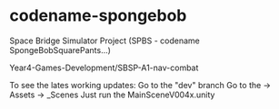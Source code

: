 # codename-spongebob
Space Bridge Simulator Project (SPBS - codename SpongeBobSquarePants...)

Year4-Games-Development/SBSP-A1-nav-combat

To see the lates working updates:
Go to the "dev" branch
Go to the -> Assets -> _Scenes
Just run the MainSceneV004x.unity
